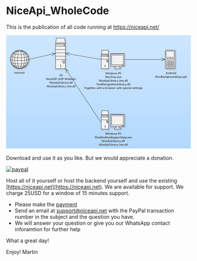 # NiceApi_WholeCode
This is the publication of all code running at https://niceapi.net/

![alt text](https://github.com/SupportAtNiceApiDotNet/NiceApi_WholeCode/blob/main/Nice.png?raw=true)

Download and use it as you like. But we would appreciate a donation.

[![paypal](https://www.paypalobjects.com/en_US/i/btn/btn_donateCC_LG.gif)](https://www.paypal.com/cgi-bin/webscr?cmd=_donations&business=payment%40niceapi.net)


Host all of it yourself or host the backend yourself and use the existing [https://niceapi.net](https://niceapi.net). 
We are available for support. We charge 25USD for a window of 15 minutes support. 
* Please make the [payment](https://PayPal.me/NiceAPI/25usd)
* Send an email at support@niceapi.net with the PayPal transaction number in the subject and the question you have.
* We will answer your question or give you our WhatsApp contact inforamtion for further help

What a great day!

Enjoy! Martin
